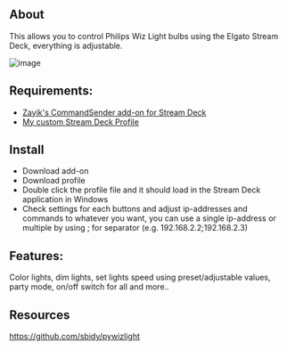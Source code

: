 ## About
This allows you to control Philips Wiz Light bulbs using the Elgato Stream Deck, everything is adjustable.

![image](https://github.com/darkelement1987/WizDeck/assets/21128187/321082a5-12ae-40a2-8394-c3e72746c63c)

## Requirements:

- [Zayik's CommandSender add-on for Stream Deck](https://github.com/Zayik/CommandSender/releases/tag/v1.1.0)
- [My custom Stream Deck Profile](https://github.com/darkelement1987/WizDeck/raw/main/Wiz%20Light%20Control.streamDeckProfile)

## Install

- Download add-on
- Download profile
- Double click the profile file and it should load in the Stream Deck application in Windows
- Check settings for each buttons and adjust ip-addresses and commands to whatever you want, you can use a single ip-address or multiple by using ; for separator (e.g. 192.168.2.2;192.168.2.3)

## Features:

Color lights, dim lights, set lights speed using preset/adjustable values, party mode, on/off switch for all and more..

## Resources

https://github.com/sbidy/pywizlight
